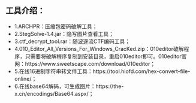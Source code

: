 <h2>工具介绍：</h2>
<ul>
<li>
1.ARCHPR：压缩包密码破解工具；<br>
</li>
<li>
2.StegSolve-1.4.jar：隐写图片查看工具；<br>
</li>
<li>
3.ctf_decrypt_tool.rar：随波逐流CTF编码工具；<br>
</li>
<li>
4.010_Editor_All_Versions_For_Windows_CracKed.zip：010editor破解程序，只需要将破解程序复制到安装目录，重启010editor即可。010editor官网：https://www.sweetscape.com/download/010editor；
<br>
</li>
<li>
5.在线16进制字符串转文件工具：https://tool.hiofd.com/hex-convert-file-online/；<br>
</li>
<li>
6.在线base64解码，可生成图片：https://the-x.cn/encodings/Base64.aspx/；<br>
</li>
<ul>

